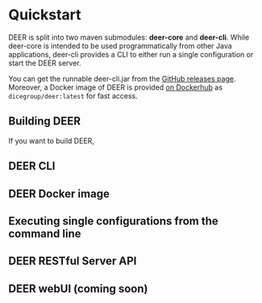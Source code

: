 # Quickstart

DEER is split into two maven submodules: **deer-core** and **deer-cli**.
While deer-core is intended to be used programmatically from other Java applications,
deer-cli provides a CLI to either run a single configuration or start the DEER server.

You can get the runnable deer-cli.jar from the [GitHub releases page](https://github.com/dice-group/deer/releases).\
Moreover, a Docker image of DEER is provided [on Dockerhub](https://hub.docker.com/r/dicegroup/deer) as `dicegroup/deer:latest` for fast access.

## Building DEER

If you want to build DEER, 

## DEER CLI

## DEER Docker image

## Executing single configurations from the command line

## DEER RESTful Server API

## DEER webUI (coming soon)